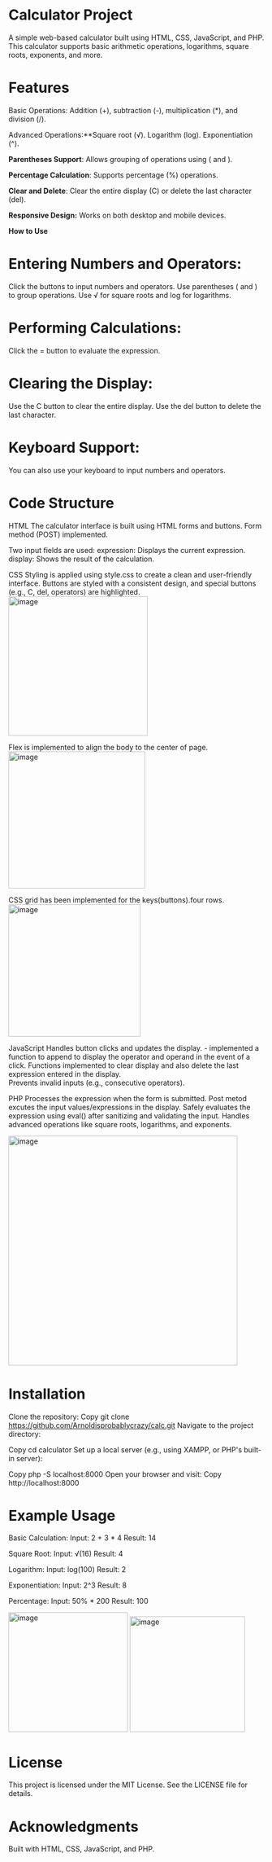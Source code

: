 # Calculator Project
A simple web-based calculator built using HTML, CSS, JavaScript, and PHP. This calculator supports basic arithmetic operations,
logarithms, square roots, exponents, and more.

# Features
Basic Operations: Addition (+), subtraction (-), multiplication (*), and division (/).

Advanced Operations:**Square root (√).
  Logarithm (log).
  Exponentiation (^).

**Parentheses Support**: Allows grouping of operations using ( and ).

**Percentage Calculation**: Supports percentage (%) operations.

**Clear and Delete**: Clear the entire display (C) or delete the last character (del).

**Responsive Design:** Works on both desktop and mobile devices.

**How to Use**
# Entering Numbers and Operators:
Click the buttons to input numbers and operators.
Use parentheses ( and ) to group operations.
Use √ for square roots and log for logarithms.

# Performing Calculations:
Click the = button to evaluate the expression.

# Clearing the Display:
Use the C button to clear the entire display.
Use the del button to delete the last character.

# Keyboard Support:
You can also use your keyboard to input numbers and operators.

# Code Structure
HTML
 The calculator interface is built using HTML forms and buttons.
 Form method (POST) implemented.

Two input fields are used:
   expression: Displays the current expression.
   display: Shows the result of the calculation.

CSS
  Styling is applied using style.css to create a clean and user-friendly interface.
  Buttons are styled with a consistent design, and special buttons (e.g., C, del, operators) are highlighted.
  <img width="274" alt="image" src="https://github.com/user-attachments/assets/4a919900-e02a-4572-8b8e-430c4d3a2268" />

  Flex is implemented to align the body to the center of page.
  <img width="269" alt="image" src="https://github.com/user-attachments/assets/4ccab009-a1c2-4545-a241-e640f8fb44b6" />

  CSS grid has been implemented for the keys(buttons).four rows.
  <img width="260" alt="image" src="https://github.com/user-attachments/assets/c080e64c-cd98-4e35-ba64-51a50bb067d7" />

  

JavaScript
   Handles button clicks and updates the display.
     - implemented a function to append to display the operator and operand in the event of a click.
   Functions implemented to clear display and also delete the last expression entered in the display.  
   Prevents invalid inputs (e.g., consecutive operators).   

PHP
Processes the expression when the form is submitted.
Post metod excutes the input values/expressions in the display.
Safely evaluates the expression using eval() after sanitizing and validating the input.
Handles advanced operations like square roots, logarithms, and exponents.

<img width="451" alt="image" src="https://github.com/user-attachments/assets/02ce040d-c4a9-4675-aebc-13beedf93e40" />


# Installation
Clone the repository:
Copy
git clone https://github.com/Arnoldisprobablycrazy/calc.git
Navigate to the project directory:

Copy
cd calculator
Set up a local server (e.g., using XAMPP, or PHP's built-in server):

Copy
php -S localhost:8000
Open your browser and visit:
Copy
http://localhost:8000
# Example Usage
Basic Calculation:
Input: 2 + 3 * 4
Result: 14

Square Root:
Input: √(16)
Result: 4

Logarithm:
Input: log(100)
Result: 2

Exponentiation:
Input: 2^3
Result: 8

Percentage:
Input: 50% * 200
Result: 100

<img width="235" alt="image" src="https://github.com/user-attachments/assets/d1b816ee-fd04-4008-a863-8ac63453a41c" />     <img width="227" alt="image" src="https://github.com/user-attachments/assets/826cd9c2-93f8-4936-8412-d9ddaf08f63a" />



# License
This project is licensed under the MIT License. See the LICENSE file for details.

# Acknowledgments
Built with HTML, CSS, JavaScript, and PHP.




